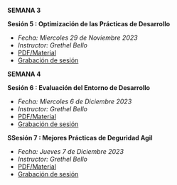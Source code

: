 **SEMANA 3**

**Sesión 5 : Optimización de las Prácticas de Desarrollo**
- *Fecha: Miercoles 29 de Noviembre 2023*
- *Instructor: Grethel Bello*
- [PDF/Material](https://github.com/wizelineacademy/Carrix-SecureCoding-2023/files/13514761/Sesion.5.-.Optimizacion.de.Practicas.de.Desarrollo.pdf)
- [Grabación de sesión](https://youtu.be/SAGZug-rkoI)

**SEMANA 4**

**Sesión 6 : Evaluación del Entorno de Desarrollo**
- *Fecha: Miercoles 6 de Diciembre 2023*
- *Instructor: Grethel Bello*
- [PDF/Material](https://github.com/wizelineacademy/Carrix-SecureCoding-2023/files/13622034/Sesion.6.pdf)
- [Grabación de sesión](https://youtu.be/P0zx4jwH81c)

**SSesión 7 : Mejores Prácticas de Deguridad Agil**
- *Fecha: Jueves 7 de Diciembre 2023*
- *Instructor: Grethel Bello*
- [PDF/Material](https://github.com/wizelineacademy/Carrix-SecureCoding-2023/files/13622036/Sesion.7.pdf)
- [Grabación de sesión](https://youtu.be/jgTNXVHJa8k)
